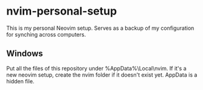 # nvim-personal-setup

This is my personal Neovim setup.
Serves as a backup of my configuration for synching across computers.

## Windows

Put all the files of this repository under %AppData%\Local\nvim.
If it's a new neovim setup, create the nvim folder if it doesn't exist yet.
AppData is a hidden file.
